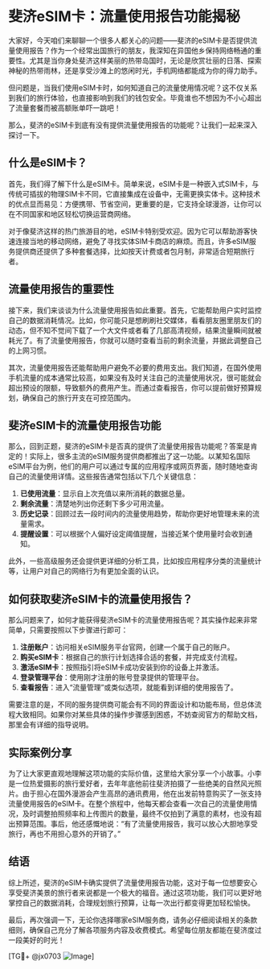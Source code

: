 # 斐济eSIM卡：流量使用报告功能揭秘

大家好，今天咱们来聊聊一个很多人都关心的问题——斐济的eSIM卡是否提供流量使用报告？作为一个经常出国旅行的朋友，我深知在异国他乡保持网络畅通的重要性。尤其是当你身处斐济这样美丽的热带岛国时，无论是欣赏壮丽的日落、探索神秘的热带雨林，还是享受沙滩上的悠闲时光，手机网络都能成为你的得力助手。

但问题是，当我们使用eSIM卡时，如何知道自己的流量使用情况呢？这不仅关系到我们的旅行体验，也直接影响到我们的钱包安全。毕竟谁也不想因为不小心超出了流量套餐而被高额账单吓一跳吧！

那么，斐济的eSIM卡到底有没有提供流量使用报告的功能呢？让我们一起来深入探讨一下。

## 什么是eSIM卡？

首先，我们得了解下什么是eSIM卡。简单来说，eSIM卡是一种嵌入式SIM卡，与传统可插拔的物理SIM卡不同，它直接集成在设备中，无需更换实体卡。这种技术的优点显而易见：方便携带、节省空间，更重要的是，它支持全球漫游，让你可以在不同国家和地区轻松切换运营商网络。

对于像斐济这样的热门旅游目的地，eSIM卡特别受欢迎。因为它可以帮助游客快速连接当地的移动网络，避免了寻找实体SIM卡商店的麻烦。而且，许多eSIM服务提供商还提供了多种套餐选择，比如按天计费或者包月制，非常适合短期旅行者。

## 流量使用报告的重要性

接下来，我们来谈谈为什么流量使用报告如此重要。首先，它能帮助用户实时监控自己的数据消耗情况。比如，你可能只是想刷刷社交媒体，看看朋友圈里朋友们的动态，但不知不觉间下载了一个大文件或者看了几部高清视频，结果流量瞬间就被耗光了。有了流量使用报告，你就可以随时查看当前的剩余流量，并据此调整自己的上网习惯。

其次，流量使用报告还能帮助用户避免不必要的费用支出。我们知道，在国外使用手机流量的成本通常比较高，如果没有及时关注自己的流量使用状况，很可能就会超出预设的限额，导致额外的费用产生。而通过查看报告，你可以提前做好预算规划，确保自己的旅行开支在可控范围内。

## 斐济eSIM卡的流量使用报告功能

那么，回到正题，斐济的eSIM卡是否真的提供了流量使用报告功能呢？答案是肯定的！实际上，很多主流的eSIM服务提供商都推出了这一功能。以某知名国际eSIM平台为例，他们的用户可以通过专属的应用程序或网页界面，随时随地查询自己的流量使用详情。这些报告通常包括以下几个关键信息：

1. **已使用流量**：显示自上次充值以来所消耗的数据总量。
2. **剩余流量**：清楚地列出你还剩下多少可用流量。
3. **历史记录**：回顾过去一段时间内的流量使用趋势，帮助你更好地管理未来的流量需求。
4. **提醒设置**：可以根据个人偏好设定阈值提醒，当接近某个使用量时会收到通知。

此外，一些高级服务还会提供更详细的分析工具，比如按应用程序分类的流量统计等，让用户对自己的网络行为有更加全面的认识。

## 如何获取斐济eSIM卡的流量使用报告？

那么问题来了，如何才能获得斐济eSIM卡的流量使用报告呢？其实操作起来非常简单，只需要按照以下步骤进行即可：

1. **注册账户**：访问相关eSIM服务平台官网，创建一个属于自己的账户。
2. **购买eSIM卡**：根据自己的旅行计划选择合适的套餐，并完成支付流程。
3. **激活eSIM卡**：按照指引将eSIM卡成功安装到你的设备上并激活。
4. **登录管理平台**：使用刚才注册的账号登录提供的管理平台。
5. **查看报告**：进入“流量管理”或类似选项，就能看到详细的使用报告了。

需要注意的是，不同的服务提供商可能会有不同的界面设计和功能布局，但总体流程大致相同。如果你对某些具体的操作步骤感到困惑，不妨查阅官方的帮助文档，那里会有详细的指导说明。

## 实际案例分享

为了让大家更直观地理解这项功能的实际价值，这里给大家分享一个小故事。小李是一位热爱摄影的旅行爱好者，去年年底他前往斐济拍摄了一些绝美的自然风光照片。由于担心在国外漫游会产生高昂的通讯费用，他在出发前特意购买了一张支持流量使用报告的eSIM卡。在整个旅程中，他每天都会查看一次自己的流量使用情况，及时调整拍照频率和上传图片的数量，最终不仅拍到了满意的素材，也没有超出预算范围。事后，他还感慨地说：“有了流量使用报告，我可以放心大胆地享受旅行，再也不用担心意外的开销了。”

## 结语

综上所述，斐济的eSIM卡确实提供了流量使用报告功能，这对于每一位想要安心享受斐济美景的旅行者来说都是一个极大的福音。通过这项功能，我们可以更好地掌控自己的数据消耗，合理规划旅行预算，让每一次出行都变得更加轻松愉快。

最后，再次强调一下，无论你选择哪家eSIM服务商，请务必仔细阅读相关的条款细则，确保自己充分了解各项服务内容及收费模式。希望每位朋友都能在斐济度过一段美好的时光！

[TG💪+ @jx0703 ![Image](https://github.com/user-attachments/assets/dbca1d08-cadb-493c-b0ec-ad6f7a83f270)]